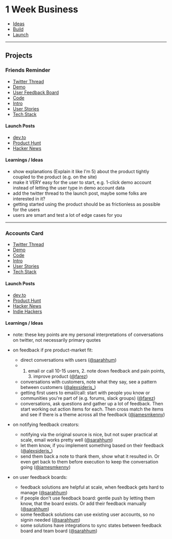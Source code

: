 # 1 Week Business

- [Ideas](/01_idea/thoughts.md)
- [Build](/02_build/thoughts.md)
- [Launch](/03_launch/thoughts.md)

---

## Projects

### Friends Reminder

- [Twitter Thread](https://twitter.com/miku86com/status/1262284775882137603)
- [Demo](https://my-friends-reminder.netlify.app)
- [User Feedback Board](https://friends-reminder.hellonext.co/)
- [Code](https://github.com/miku86/friends-reminder)
- [Intro](/friends-reminder/intro.md)
- [User Stories](/friends-reminder/user-stories.md)
- [Tech Stack](/friends-reminder/tech-stack.md)

#### Launch Posts

- [dev.to](https://dev.to/miku86/from-idea-to-build-to-launch-in-1-week-live-on-twitter-3bbh)
- [Product Hunt](https://www.producthunt.com/posts/my-friends-reminder)
- [Hacker News](https://news.ycombinator.com/item?id=23299816)

#### Learnings / Ideas

- show explanations (Explain it like I'm 5) about the product tightly coupled to the product (e.g. on the site)
- make it VERY easy for the user to start, e.g. 1-click demo account instead of letting the user type in demo account data
- add the twitter thread to the launch post, maybe some folks are interested in it?
- getting started using the product should be as frictionless as possible for the users
- users are smart and test a lot of edge cases for you

---

### Accounts Card

- [Twitter Thread](https://twitter.com/miku86com/status/1265190217872551942)
- [Demo](https://accounts-card.netlify.app/)
- [Code](https://github.com/miku86/accounts-card)
- [Intro](/accounts-card/intro.md)
- [User Stories](/accounts-card/user-stories.md)
- [Tech Stack](/accounts-card/tech-stack.md)

#### Launch Posts

- [dev.to](https://dev.to/miku86/2-from-idea-to-build-to-launch-in-1-week-live-on-twitter-1ba3)
- [Product Hunt](https://www.producthunt.com/posts/accounts-card)
- [Hacker News](https://news.ycombinator.com/item?id=23401026)
- [Indie Hackers](https://www.indiehackers.com/post/from-idea-to-build-to-launch-in-1-week-live-on-twitter-d84e2c805b)

#### Learnings / Ideas

- note: these key points are my personal interpretations of conversations on twitter, not necessarily primary quotes

- on feedback if pre product-market fit:

  - direct conversations with users ([@sarahhum](https://twitter.com/sarahhum))
  - 1. email or call 10-15 users, 2. note down feedback and pain points, 3. improve product ([@farez](https://twitter.com/farez))
  - conversations with customers, note what they say, see a pattern between customers ([@alexsideris\_](https://twitter.com/alexsideris_))
  - getting first users to email/call: start with people you know or communities you're part of (e.g. forums, slack groups) ([@farez](https://twitter.com/farez))
  - conversations, ask questions and gather up a lot of feedback. Then start working out action items for each. Then cross match the items and see if there is a theme across all the feedback ([@jamesmkenny](https://twitter.com/jamesmkenny))

- on notifying feedback creators:

  - notifying via the original source is nice, but not super practical at scale, email works pretty well ([@sarahhum](https://twitter.com/sarahhum))
  - let them know, if you implement something based on their feedback ([@alexsideris\_](https://twitter.com/alexsideris_))
  - send them back a note to thank them, show what it resulted in. Or even get back to them before execution to keep the conversation going ([@jamesmkenny](https://twitter.com/jamesmkenny))

- on user feedback boards:

  - feedback solutions are helpful at scale, when feedback gets hard to manage ([@sarahhum](https://twitter.com/sarahhum))
  - if people don't use feedback board: gentle push by letting them know, that the board exists. Or add their feedback manually ([@sarahhum](https://twitter.com/sarahhum))
  - some feedback solutions can use existing user accounts, so no signin needed ([@sarahhum](https://twitter.com/sarahhum))
  - some solutions have integrations to sync states between feedback board and team board ([@sarahhum](https://twitter.com/sarahhum))
